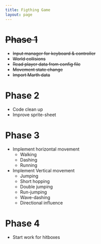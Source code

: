 ```yaml
---
title: Figthing Game
layout: page
---
```


# ~~Phase 1~~
 - ~~Input manager for keyboard & controller~~
 - ~~World collisions~~
 - ~~Read player data from config file~~
 - ~~Movement state change~~
 - ~~Import Marth data~~

# Phase 2
 - Code clean up
 - Improve sprite-sheet

# Phase 3
 - Implement horizontal movement
   - Walking
   - Dashing
   - Running
 - Implement Vertical movement
   - Jumping
   - Short hopping
   - Double jumping
   - Run-jumping
   - Wave-dashing
   - Directional influence

# Phase 4
 - Start work for hitboxes